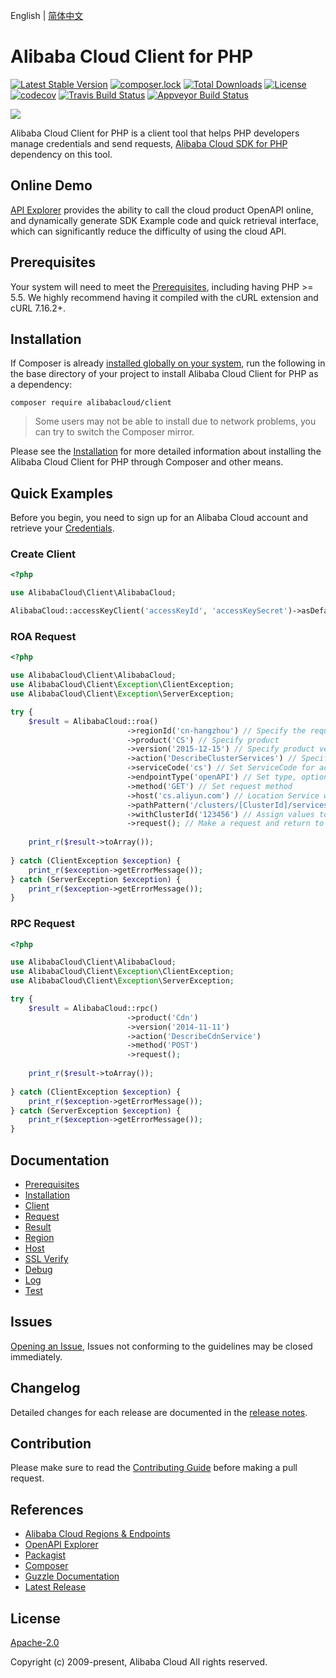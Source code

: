 English | [简体中文](/README-zh-CN.md)


# Alibaba Cloud Client for PHP
[![Latest Stable Version](https://poser.pugx.org/alibabacloud/client/v/stable)](https://packagist.org/packages/alibabacloud/client)
[![composer.lock](https://poser.pugx.org/alibabacloud/client/composerlock)](https://packagist.org/packages/alibabacloud/client)
[![Total Downloads](https://poser.pugx.org/alibabacloud/client/downloads)](https://packagist.org/packages/alibabacloud/client)
[![License](https://poser.pugx.org/alibabacloud/client/license)](https://packagist.org/packages/alibabacloud/client)
[![codecov](https://codecov.io/gh/aliyun/openapi-sdk-php-client/branch/master/graph/badge.svg)](https://codecov.io/gh/aliyun/openapi-sdk-php-client)
[![Travis Build Status](https://travis-ci.org/aliyun/openapi-sdk-php-client.svg?branch=master)](https://travis-ci.org/aliyun/openapi-sdk-php-client)
[![Appveyor Build Status](https://ci.appveyor.com/api/projects/status/qb8j3lhg8349k0hk/branch/master?svg=true)](https://ci.appveyor.com/project/aliyun/openapi-sdk-php-client/branch/master)


![](https://aliyunsdk-pages.alicdn.com/icons/AlibabaCloud.svg)


Alibaba Cloud Client for PHP is a client tool that helps PHP developers manage credentials and send requests, [Alibaba Cloud SDK for PHP][SDK] dependency on this tool.


## Online Demo
[API Explorer](https://api.aliyun.com) provides the ability to call the cloud product OpenAPI online, and dynamically generate SDK Example code and quick retrieval interface, which can significantly reduce the difficulty of using the cloud API.


## Prerequisites
Your system will need to meet the [Prerequisites](/docs/en-US/0-Prerequisites.md), including having PHP >= 5.5. We highly recommend having it compiled with the cURL extension and cURL 7.16.2+.


## Installation
If Composer is already [installed globally on your system](https://getcomposer.org/doc/00-intro.md#globally), run the following in the base directory of your project to install Alibaba Cloud Client for PHP as a dependency:
```
composer require alibabacloud/client
```
> Some users may not be able to install due to network problems, you can try to switch the Composer mirror.

Please see the [Installation](/docs/en-US/1-Installation.md) for more detailed information about installing the Alibaba Cloud Client for PHP through Composer and other means.


## Quick Examples
Before you begin, you need to sign up for an Alibaba Cloud account and retrieve your [Credentials](https://usercenter.console.aliyun.com/#/manage/ak).

### Create Client
```php
<?php

use AlibabaCloud\Client\AlibabaCloud;

AlibabaCloud::accessKeyClient('accessKeyId', 'accessKeySecret')->asDefaultClient();
```

### ROA Request
```php
<?php

use AlibabaCloud\Client\AlibabaCloud;
use AlibabaCloud\Client\Exception\ClientException;
use AlibabaCloud\Client\Exception\ServerException;

try {
    $result = AlibabaCloud::roa()
                          ->regionId('cn-hangzhou') // Specify the requested regionId, if not specified, use the client regionId, then default regionId
                          ->product('CS') // Specify product
                          ->version('2015-12-15') // Specify product version
                          ->action('DescribeClusterServices') // Specify product interface
                          ->serviceCode('cs') // Set ServiceCode for addressing, optional
                          ->endpointType('openAPI') // Set type, optional
                          ->method('GET') // Set request method
                          ->host('cs.aliyun.com') // Location Service will not be enabled if the host is specified. For example, service with a Certification type-Bearer Token should be specified
                          ->pathPattern('/clusters/[ClusterId]/services') // Specify path rule with ROA-style
                          ->withClusterId('123456') // Assign values to parameters in the path. Method: with + Parameter
                          ->request(); // Make a request and return to result object. The request is to be placed at the end of the setting
                          
    print_r($result->toArray());
    
} catch (ClientException $exception) {
    print_r($exception->getErrorMessage());
} catch (ServerException $exception) {
    print_r($exception->getErrorMessage());
}
```

### RPC Request
```php
<?php

use AlibabaCloud\Client\AlibabaCloud;
use AlibabaCloud\Client\Exception\ClientException;
use AlibabaCloud\Client\Exception\ServerException;

try {
    $result = AlibabaCloud::rpc()
                          ->product('Cdn')
                          ->version('2014-11-11')
                          ->action('DescribeCdnService')
                          ->method('POST')
                          ->request();
    
    print_r($result->toArray());
    
} catch (ClientException $exception) {
    print_r($exception->getErrorMessage());
} catch (ServerException $exception) {
    print_r($exception->getErrorMessage());
}
```


## Documentation
* [Prerequisites](/docs/en-US/0-Prerequisites.md)
* [Installation](/docs/en-US/1-Installation.md)
* [Client](/docs/en-US/2-Client.md)
* [Request](/docs/en-US/3-Request.md)
* [Result](/docs/en-US/4-Result.md)
* [Region](/docs/en-US/5-Region.md)
* [Host](/docs/en-US/6-Host.md)
* [SSL Verify](/docs/en-US/7-Verify.md)
* [Debug](/docs/en-US/8-Debug.md)
* [Log](/docs/en-US/9-Log.md)
* [Test](/docs/en-US/10-Test.md)


## Issues
[Opening an Issue](https://github.com/aliyun/openapi-sdk-php-client/issues/new/choose), Issues not conforming to the guidelines may be closed immediately.


## Changelog
Detailed changes for each release are documented in the [release notes](/CHANGELOG.md).


## Contribution
Please make sure to read the [Contributing Guide](/CONTRIBUTING.md) before making a pull request.


## References
* [Alibaba Cloud Regions & Endpoints][endpoints]
* [OpenAPI Explorer][open-api]
* [Packagist][packagist]
* [Composer][composer]
* [Guzzle Documentation][guzzle-docs]
* [Latest Release][latest-release]


## License
[Apache-2.0](/LICENSE.md)

Copyright (c) 2009-present, Alibaba Cloud All rights reserved.


[SDK]: https://github.com/aliyun/openapi-sdk-php
[open-api]: https://api.alibabacloud.com
[latest-release]: https://github.com/aliyun/openapi-sdk-php-client
[guzzle-docs]: http://docs.guzzlephp.org/en/stable/request-options.html
[composer]: https://getcomposer.org
[packagist]: https://packagist.org/packages/alibabacloud/sdk
[home]: https://home.console.aliyun.com
[alibabacloud]: https://www.alibabacloud.com
[regions]: https://www.alibabacloud.com/help/doc-detail/40654.html
[endpoints]: https://developer.aliyun.com/endpoints
[cURL]: http://php.net/manual/en/book.curl.php
[OPCache]: http://php.net/manual/en/book.opcache.php
[xdebug]: http://xdebug.org
[OpenSSL]: http://php.net/manual/en/book.openssl.php
[client]: https://github.com/aliyun/openapi-sdk-php-client
